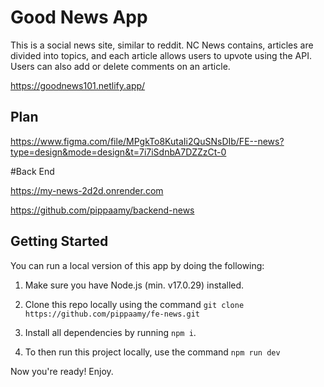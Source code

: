 # Good News App

This is a social news site, similar to reddit. NC News contains, articles are divided into topics, and each article allows users to upvote using the API. Users can also add or delete comments on an article.

https://goodnews101.netlify.app/

##  Plan

https://www.figma.com/file/MPgkTo8KutaIi2QuSNsDIb/FE--news?type=design&mode=design&t=7i7iSdnbA7DZZzCt-0

#Back End

https://my-news-2d2d.onrender.com

https://github.com/pippaamy/backend-news

## Getting Started

You can run a local version of this app by doing the following:

1. Make sure you have Node.js (min. v17.0.29) installed.

2. Clone this repo locally using the command `git clone https://github.com/pippaamy/fe-news.git`

3. Install all dependencies by running `npm i`.

4. To then run this project locally, use the command `npm run dev`

Now you're ready! Enjoy.
